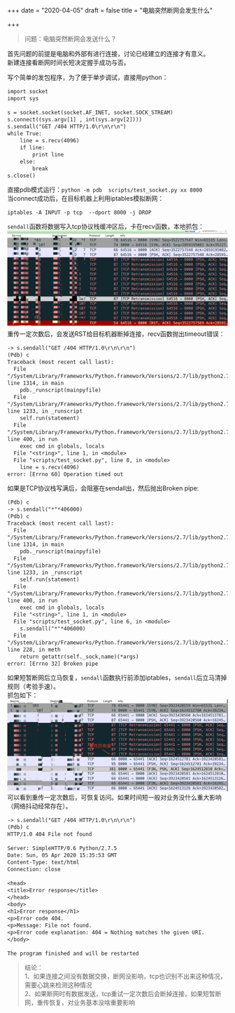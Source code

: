 +++
date = "2020-04-05"
draft = false
title = "电脑突然断网会发生什么"

+++

> 问题：电脑突然断网会发送什么？

首先问题的前提是电脑和外部有进行连接，讨论已经建立的连接才有意义。  
新建连接看断网时间长短决定握手成功与否。

写个简单的发包程序，为了便于单步调试，直接用python：
```
import socket
import sys

s = socket.socket(socket.AF_INET, socket.SOCK_STREAM)                 
s.connect((sys.argv[1] , int(sys.argv[2])))
s.sendall("GET /404 HTTP/1.0\r\n\r\n")
while True:
    line = s.recv(4096)
    if line:
        print line
    else:
        break
s.close()
```  
直接pdb模式运行：`python -m pdb  scripts/test_socket.py xx 8000`  
当connect成功后，在目标机器上利用iptables模拟断网：
```
iptables -A INPUT -p tcp  --dport 8000 -j DROP
```
`sendall`函数将数据写入tcp协议栈缓冲区后，卡在recv函数，本地抓包：
![img](/images/connect后断掉连接.jpeg)
重传一定次数后，会发送RST给目标机器断掉连接，recv函数抛出timeout错误：
```
-> s.sendall("GET /404 HTTP/1.0\r\n\r\n")
(Pdb) c
Traceback (most recent call last):
  File "/System/Library/Frameworks/Python.framework/Versions/2.7/lib/python2.7/pdb.py", line 1314, in main
    pdb._runscript(mainpyfile)
  File "/System/Library/Frameworks/Python.framework/Versions/2.7/lib/python2.7/pdb.py", line 1233, in _runscript
    self.run(statement)
  File "/System/Library/Frameworks/Python.framework/Versions/2.7/lib/python2.7/bdb.py", line 400, in run
    exec cmd in globals, locals
  File "<string>", line 1, in <module>
  File "scripts/test_socket.py", line 8, in <module>
    line = s.recv(4096)
error: [Errno 60] Operation timed out
```
如果是TCP协议栈写满后，会阻塞在sendall出，然后抛出Broken pipe:
```
(Pdb) c
-> s.sendall("*"*406000)
(Pdb) c
Traceback (most recent call last):
  File "/System/Library/Frameworks/Python.framework/Versions/2.7/lib/python2.7/pdb.py", line 1314, in main
    pdb._runscript(mainpyfile)
  File "/System/Library/Frameworks/Python.framework/Versions/2.7/lib/python2.7/pdb.py", line 1233, in _runscript
    self.run(statement)
  File "/System/Library/Frameworks/Python.framework/Versions/2.7/lib/python2.7/bdb.py", line 400, in run
    exec cmd in globals, locals
  File "<string>", line 1, in <module>
  File "scripts/test_socket.py", line 6, in <module>
    s.sendall("*"*406000)
  File "/System/Library/Frameworks/Python.framework/Versions/2.7/lib/python2.7/socket.py", line 228, in meth
    return getattr(self._sock,name)(*args)
error: [Errno 32] Broken pipe
```
如果短暂断网后立马恢复，`sendall`函数执行前添加iptables，`sendall`后立马清掉规则（考验手速）。  
抓包如下：
![img](/images/断网后立马恢复.jpeg)
可以看到重传一定次数后，可恢复访问。如果时间短一般对业务没什么重大影响（网络抖动经常存在）。
```
-> s.sendall("GET /404 HTTP/1.0\r\n\r\n")
(Pdb) c
HTTP/1.0 404 File not found

Server: SimpleHTTP/0.6 Python/2.7.5
Date: Sun, 05 Apr 2020 15:35:53 GMT
Content-Type: text/html
Connection: close

<head>
<title>Error response</title>
</head>
<body>
<h1>Error response</h1>
<p>Error code 404.
<p>Message: File not found.
<p>Error code explanation: 404 = Nothing matches the given URI.
</body>

The program finished and will be restarted
```
> 结论：  
1、如果连接之间没有数据交换，断网没影响，tcp也识别不出来这种情况，需要心跳来检测这种情况  
2、如果断网时有数据发送，tcp重试一定次数后会断掉连接，如果短暂断网，重传恢复，对业务基本没啥重要影响  